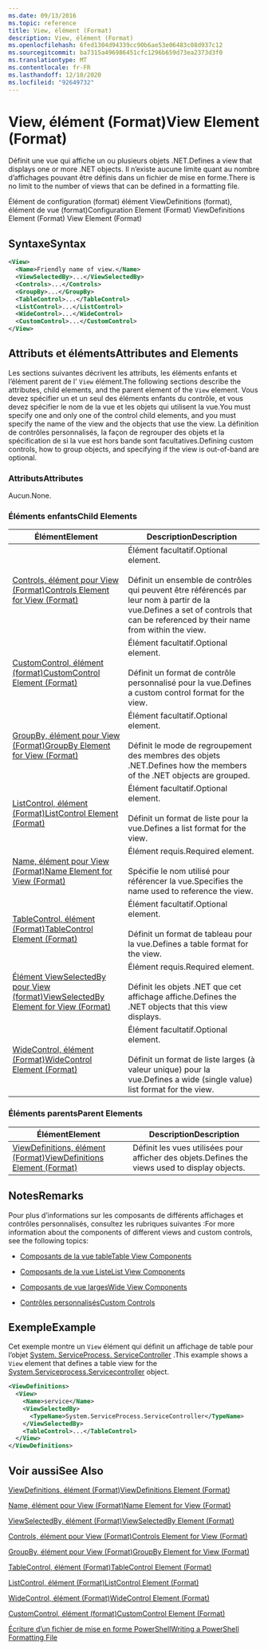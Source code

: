 ```yaml
---
ms.date: 09/13/2016
ms.topic: reference
title: View, élément (Format)
description: View, élément (Format)
ms.openlocfilehash: 6fed1304d94339cc90b6ae53e06483c08d937c12
ms.sourcegitcommit: ba7315a496986451cfc1296b659d73ea2373d3f0
ms.translationtype: MT
ms.contentlocale: fr-FR
ms.lasthandoff: 12/10/2020
ms.locfileid: "92649732"
---
```

# <a name="view-element-format"></a><span data-ttu-id="ad97d-103">View, élément (Format)</span><span class="sxs-lookup"><span data-stu-id="ad97d-103">View Element (Format)</span></span>

<span data-ttu-id="ad97d-104">Définit une vue qui affiche un ou plusieurs objets .NET.</span><span class="sxs-lookup"><span data-stu-id="ad97d-104">Defines a view that displays one or more .NET objects.</span></span> <span data-ttu-id="ad97d-105">Il n’existe aucune limite quant au nombre d’affichages pouvant être définis dans un fichier de mise en forme.</span><span class="sxs-lookup"><span data-stu-id="ad97d-105">There is no limit to the number of views that can be defined in a formatting file.</span></span>

<span data-ttu-id="ad97d-106">Élément de configuration (format) élément ViewDefinitions (format), élément de vue (format)</span><span class="sxs-lookup"><span data-stu-id="ad97d-106">Configuration Element (Format) ViewDefinitions Element (Format) View Element (Format)</span></span>

## <a name="syntax"></a><span data-ttu-id="ad97d-107">Syntaxe</span><span class="sxs-lookup"><span data-stu-id="ad97d-107">Syntax</span></span>

```xml
<View>
  <Name>Friendly name of view.</Name>
  <ViewSelectedBy>...</ViewSelectedBy>
  <Controls>...</Controls>
  <GroupBy>...</GroupBy>
  <TableControl>...</TableControl>
  <ListControl>...</ListControl>
  <WideControl>...</WideControl>
  <CustomControl>...</CustomControl>
</View>
```

## <a name="attributes-and-elements"></a><span data-ttu-id="ad97d-108">Attributs et éléments</span><span class="sxs-lookup"><span data-stu-id="ad97d-108">Attributes and Elements</span></span>

<span data-ttu-id="ad97d-109">Les sections suivantes décrivent les attributs, les éléments enfants et l’élément parent de l' `View` élément.</span><span class="sxs-lookup"><span data-stu-id="ad97d-109">The following sections describe the attributes, child elements, and the parent element of the `View` element.</span></span> <span data-ttu-id="ad97d-110">Vous devez spécifier un et un seul des éléments enfants du contrôle, et vous devez spécifier le nom de la vue et les objets qui utilisent la vue.</span><span class="sxs-lookup"><span data-stu-id="ad97d-110">You must specify one and only one of the control child elements, and you must specify the name of the view and the objects that use the view.</span></span> <span data-ttu-id="ad97d-111">La définition de contrôles personnalisés, la façon de regrouper des objets et la spécification de si la vue est hors bande sont facultatives.</span><span class="sxs-lookup"><span data-stu-id="ad97d-111">Defining custom controls, how to group objects, and specifying if the view is out-of-band are optional.</span></span>

### <a name="attributes"></a><span data-ttu-id="ad97d-112">Attributs</span><span class="sxs-lookup"><span data-stu-id="ad97d-112">Attributes</span></span>

<span data-ttu-id="ad97d-113">Aucun.</span><span class="sxs-lookup"><span data-stu-id="ad97d-113">None.</span></span>

### <a name="child-elements"></a><span data-ttu-id="ad97d-114">Éléments enfants</span><span class="sxs-lookup"><span data-stu-id="ad97d-114">Child Elements</span></span>

|<span data-ttu-id="ad97d-115">Élément</span><span class="sxs-lookup"><span data-stu-id="ad97d-115">Element</span></span>|<span data-ttu-id="ad97d-116">Description</span><span class="sxs-lookup"><span data-stu-id="ad97d-116">Description</span></span>|
|-------------|-----------------|
|[<span data-ttu-id="ad97d-117">Controls, élément pour View (Format)</span><span class="sxs-lookup"><span data-stu-id="ad97d-117">Controls Element for View (Format)</span></span>](./controls-element-for-view-format.md)|<span data-ttu-id="ad97d-118">Élément facultatif.</span><span class="sxs-lookup"><span data-stu-id="ad97d-118">Optional element.</span></span><br /><br /> <span data-ttu-id="ad97d-119">Définit un ensemble de contrôles qui peuvent être référencés par leur nom à partir de la vue.</span><span class="sxs-lookup"><span data-stu-id="ad97d-119">Defines a set of controls that can be referenced by their name from within the view.</span></span>|
|[<span data-ttu-id="ad97d-120">CustomControl, élément (format)</span><span class="sxs-lookup"><span data-stu-id="ad97d-120">CustomControl Element (Format)</span></span>](./customcontrol-element-for-groupby-format.md)|<span data-ttu-id="ad97d-121">Élément facultatif.</span><span class="sxs-lookup"><span data-stu-id="ad97d-121">Optional element.</span></span><br /><br /> <span data-ttu-id="ad97d-122">Définit un format de contrôle personnalisé pour la vue.</span><span class="sxs-lookup"><span data-stu-id="ad97d-122">Defines a custom control format for the view.</span></span>|
|[<span data-ttu-id="ad97d-123">GroupBy, élément pour View (Format)</span><span class="sxs-lookup"><span data-stu-id="ad97d-123">GroupBy Element for View (Format)</span></span>](./groupby-element-for-view-format.md)|<span data-ttu-id="ad97d-124">Élément facultatif.</span><span class="sxs-lookup"><span data-stu-id="ad97d-124">Optional element.</span></span><br /><br /> <span data-ttu-id="ad97d-125">Définit le mode de regroupement des membres des objets .NET.</span><span class="sxs-lookup"><span data-stu-id="ad97d-125">Defines how the members of the .NET objects are grouped.</span></span>|
|[<span data-ttu-id="ad97d-126">ListControl, élément (Format)</span><span class="sxs-lookup"><span data-stu-id="ad97d-126">ListControl Element (Format)</span></span>](./listcontrol-element-format.md)|<span data-ttu-id="ad97d-127">Élément facultatif.</span><span class="sxs-lookup"><span data-stu-id="ad97d-127">Optional element.</span></span><br /><br /> <span data-ttu-id="ad97d-128">Définit un format de liste pour la vue.</span><span class="sxs-lookup"><span data-stu-id="ad97d-128">Defines a list format for the view.</span></span>|
|[<span data-ttu-id="ad97d-129">Name, élément pour View (Format)</span><span class="sxs-lookup"><span data-stu-id="ad97d-129">Name Element for View (Format)</span></span>](./name-element-for-view-format.md)|<span data-ttu-id="ad97d-130">Élément requis.</span><span class="sxs-lookup"><span data-stu-id="ad97d-130">Required element.</span></span><br /><br /> <span data-ttu-id="ad97d-131">Spécifie le nom utilisé pour référencer la vue.</span><span class="sxs-lookup"><span data-stu-id="ad97d-131">Specifies the name used to reference the view.</span></span>|
|[<span data-ttu-id="ad97d-132">TableControl, élément (Format)</span><span class="sxs-lookup"><span data-stu-id="ad97d-132">TableControl Element (Format)</span></span>](./tablecontrol-element-format.md)|<span data-ttu-id="ad97d-133">Élément facultatif.</span><span class="sxs-lookup"><span data-stu-id="ad97d-133">Optional element.</span></span><br /><br /> <span data-ttu-id="ad97d-134">Définit un format de tableau pour la vue.</span><span class="sxs-lookup"><span data-stu-id="ad97d-134">Defines a table format for the view.</span></span>|
|[<span data-ttu-id="ad97d-135">Élément ViewSelectedBy pour View (format)</span><span class="sxs-lookup"><span data-stu-id="ad97d-135">ViewSelectedBy Element for View (Format)</span></span>](./viewselectedby-element-format.md)|<span data-ttu-id="ad97d-136">Élément requis.</span><span class="sxs-lookup"><span data-stu-id="ad97d-136">Required element.</span></span><br /><br /> <span data-ttu-id="ad97d-137">Définit les objets .NET que cet affichage affiche.</span><span class="sxs-lookup"><span data-stu-id="ad97d-137">Defines the .NET objects that this view displays.</span></span>|
|[<span data-ttu-id="ad97d-138">WideControl, élément (Format)</span><span class="sxs-lookup"><span data-stu-id="ad97d-138">WideControl Element (Format)</span></span>](./widecontrol-element-format.md)|<span data-ttu-id="ad97d-139">Élément facultatif.</span><span class="sxs-lookup"><span data-stu-id="ad97d-139">Optional element.</span></span><br /><br /> <span data-ttu-id="ad97d-140">Définit un format de liste larges (à valeur unique) pour la vue.</span><span class="sxs-lookup"><span data-stu-id="ad97d-140">Defines a wide (single value) list format for the view.</span></span>|

### <a name="parent-elements"></a><span data-ttu-id="ad97d-141">Éléments parents</span><span class="sxs-lookup"><span data-stu-id="ad97d-141">Parent Elements</span></span>

|<span data-ttu-id="ad97d-142">Élément</span><span class="sxs-lookup"><span data-stu-id="ad97d-142">Element</span></span>|<span data-ttu-id="ad97d-143">Description</span><span class="sxs-lookup"><span data-stu-id="ad97d-143">Description</span></span>|
|-------------|-----------------|
|[<span data-ttu-id="ad97d-144">ViewDefinitions, élément (Format)</span><span class="sxs-lookup"><span data-stu-id="ad97d-144">ViewDefinitions Element (Format)</span></span>](./viewdefinitions-element-format.md)|<span data-ttu-id="ad97d-145">Définit les vues utilisées pour afficher des objets.</span><span class="sxs-lookup"><span data-stu-id="ad97d-145">Defines the views used to display objects.</span></span>|

## <a name="remarks"></a><span data-ttu-id="ad97d-146">Notes</span><span class="sxs-lookup"><span data-stu-id="ad97d-146">Remarks</span></span>

<span data-ttu-id="ad97d-147">Pour plus d’informations sur les composants de différents affichages et contrôles personnalisés, consultez les rubriques suivantes :</span><span class="sxs-lookup"><span data-stu-id="ad97d-147">For more information about the components of different views and custom controls, see the following topics:</span></span>

- [<span data-ttu-id="ad97d-148">Composants de la vue table</span><span class="sxs-lookup"><span data-stu-id="ad97d-148">Table View Components</span></span>](./creating-a-table-view.md)

- [<span data-ttu-id="ad97d-149">Composants de la vue Liste</span><span class="sxs-lookup"><span data-stu-id="ad97d-149">List View Components</span></span>](./creating-a-list-view.md)

- [<span data-ttu-id="ad97d-150">Composants de vue larges</span><span class="sxs-lookup"><span data-stu-id="ad97d-150">Wide View Components</span></span>](./creating-a-wide-view.md)

- [<span data-ttu-id="ad97d-151">Contrôles personnalisés</span><span class="sxs-lookup"><span data-stu-id="ad97d-151">Custom Controls</span></span>](./creating-custom-controls.md)

## <a name="example"></a><span data-ttu-id="ad97d-152">Exemple</span><span class="sxs-lookup"><span data-stu-id="ad97d-152">Example</span></span>

<span data-ttu-id="ad97d-153">Cet exemple montre un `View` élément qui définit un affichage de table pour l’objet [System. ServiceProcess. ServiceController](/dotnet/api/System.ServiceProcess.ServiceController) .</span><span class="sxs-lookup"><span data-stu-id="ad97d-153">This example shows a `View` element that defines a table view for the [System.Serviceprocess.Servicecontroller](/dotnet/api/System.ServiceProcess.ServiceController) object.</span></span>

```xml
<ViewDefinitions>
  <View>
    <Name>service</Name>
    <ViewSelectedBy>
      <TypeName>System.ServiceProcess.ServiceController</TypeName>
    </ViewSelectedBy>
    <TableControl>...</TableControl>
  </View>
</ViewDefinitions>

```

## <a name="see-also"></a><span data-ttu-id="ad97d-154">Voir aussi</span><span class="sxs-lookup"><span data-stu-id="ad97d-154">See Also</span></span>

[<span data-ttu-id="ad97d-155">ViewDefinitions, élément (Format)</span><span class="sxs-lookup"><span data-stu-id="ad97d-155">ViewDefinitions Element (Format)</span></span>](./viewdefinitions-element-format.md)

[<span data-ttu-id="ad97d-156">Name, élément pour View (Format)</span><span class="sxs-lookup"><span data-stu-id="ad97d-156">Name Element for View (Format)</span></span>](./name-element-for-view-format.md)

[<span data-ttu-id="ad97d-157">ViewSelectedBy, élément (Format)</span><span class="sxs-lookup"><span data-stu-id="ad97d-157">ViewSelectedBy Element (Format)</span></span>](./viewselectedby-element-format.md)

[<span data-ttu-id="ad97d-158">Controls, élément pour View (Format)</span><span class="sxs-lookup"><span data-stu-id="ad97d-158">Controls Element for View (Format)</span></span>](./controls-element-for-view-format.md)

[<span data-ttu-id="ad97d-159">GroupBy, élément pour View (Format)</span><span class="sxs-lookup"><span data-stu-id="ad97d-159">GroupBy Element for View (Format)</span></span>](./groupby-element-for-view-format.md)

[<span data-ttu-id="ad97d-160">TableControl, élément (Format)</span><span class="sxs-lookup"><span data-stu-id="ad97d-160">TableControl Element (Format)</span></span>](./tablecontrol-element-format.md)

[<span data-ttu-id="ad97d-161">ListControl, élément (Format)</span><span class="sxs-lookup"><span data-stu-id="ad97d-161">ListControl Element (Format)</span></span>](./listcontrol-element-format.md)

[<span data-ttu-id="ad97d-162">WideControl, élément (Format)</span><span class="sxs-lookup"><span data-stu-id="ad97d-162">WideControl Element (Format)</span></span>](./widecontrol-element-format.md)

[<span data-ttu-id="ad97d-163">CustomControl, élément (format)</span><span class="sxs-lookup"><span data-stu-id="ad97d-163">CustomControl Element (Format)</span></span>](./customcontrol-element-for-groupby-format.md)

[<span data-ttu-id="ad97d-164">Écriture d’un fichier de mise en forme PowerShell</span><span class="sxs-lookup"><span data-stu-id="ad97d-164">Writing a PowerShell Formatting File</span></span>](./writing-a-powershell-formatting-file.md)
